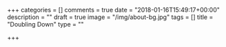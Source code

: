 +++
categories = []
comments = true
date = "2018-01-16T15:49:17+00:00"
description = ""
draft = true
image = "/img/about-bg.jpg"
tags = []
title = "Doubling Down"
type = ""

+++
